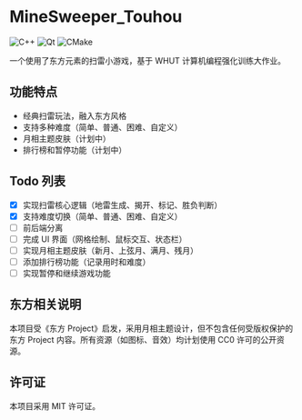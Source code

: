 # MineSweeper_Touhou

![C++](https://img.shields.io/badge/language-C++20-blue.svg)
![Qt](https://img.shields.io/badge/framework-Qt6.8-green.svg)
![CMake](https://img.shields.io/badge/build-CMake-orange.svg)

一个使用了东方元素的扫雷小游戏，基于 WHUT 计算机编程强化训练大作业。

## 功能特点

- 经典扫雷玩法，融入东方风格
- 支持多种难度（简单、普通、困难、自定义）
- 月相主题皮肤（计划中）
- 排行榜和暂停功能（计划中）

## Todo 列表

- [x] 实现扫雷核心逻辑（地雷生成、揭开、标记、胜负判断）
- [x] 支持难度切换（简单、普通、困难、自定义）
- [ ] 前后端分离
- [ ] 完成 UI 界面（网格绘制、鼠标交互、状态栏）
- [ ] 实现月相主题皮肤（新月、上弦月、满月、残月）
- [ ] 添加排行榜功能（记录用时和难度）
- [ ] 实现暂停和继续游戏功能

## 东方相关说明

本项目受《东方 Project》启发，采用月相主题设计，但不包含任何受版权保护的东方 Project 内容。所有资源（如图标、音效）均计划使用 CC0 许可的公开资源。

## 许可证

本项目采用 MIT 许可证。


